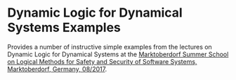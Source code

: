 ﻿Dynamic Logic for Dynamical Systems Examples
============================================

Provides a number of instructive simple examples from the lectures on Dynamic Logic for Dynamical Systems at the
[Marktoberdorf Summer School on Logical Methods for Safety and Security of Software Systems, Marktoberdorf, Germany, 08/2017](https://asimod.in.tum.de/2017/).


